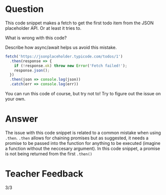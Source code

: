 # Question

This code snippet makes a fetch to get the first todo item from the JSON placeholder API. Or at least it tries to.

What is wrong with this code? 

Describe how async/await helps us avoid this mistake.

```js
fetch('https://jsonplaceholder.typicode.com/todos/1')
  .then(response => {
    if (!response.ok) throw new Error('Fetch failed!');
    response.json();
  })
  .then(json => console.log(json))
  .catch(err => console.log(err))
```

You can run this code of course, but try not to! Try to figure out the issue on your own.

# Answer
The issue with this code snippet is related to a common mistake when using `.then`. `.then` allows for chaining promises but as suggested, it needs a promise to be passed into the function for anything to be executed (imagine a function without the neccesary argument). In this code snippet, a promise is not being returned from the first `.then()`

# Teacher Feedback
3/3